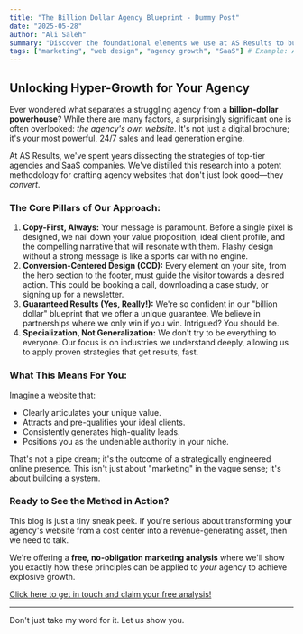 ```yaml
---
title: "The Billion Dollar Agency Blueprint - Dummy Post"
date: "2025-05-28"
author: "Ali Saleh"
summary: "Discover the foundational elements we use at AS Results to build agency websites that are engineered for massive growth and client acquisition."
tags: ["marketing", "web design", "agency growth", "SaaS"] # Example: Added tags
---
```


## Unlocking Hyper-Growth for Your Agency

Ever wondered what separates a struggling agency from a **billion-dollar powerhouse**? While there are many factors, a surprisingly significant one is often overlooked: _the agency's own website_. It's not just a digital brochure; it's your most powerful, 24/7 sales and lead generation engine.

At AS Results, we've spent years dissecting the strategies of top-tier agencies and SaaS companies. We've distilled this research into a potent methodology for crafting agency websites that don't just look good—they _convert_.

### The Core Pillars of Our Approach:

1.  **Copy-First, Always:** Your message is paramount. Before a single pixel is designed, we nail down your value proposition, ideal client profile, and the compelling narrative that will resonate with them. Flashy design without a strong message is like a sports car with no engine.
2.  **Conversion-Centered Design (CCD):** Every element on your site, from the hero section to the footer, must guide the visitor towards a desired action. This could be booking a call, downloading a case study, or signing up for a newsletter.
3.  **Guaranteed Results (Yes, Really!):** We're so confident in our "billion dollar" blueprint that we offer a unique guarantee. We believe in partnerships where we only win if you win. Intrigued? You should be.
4.  **Specialization, Not Generalization:** We don't try to be everything to everyone. Our focus is on industries we understand deeply, allowing us to apply proven strategies that get results, fast.

### What This Means For You:

Imagine a website that:

-   Clearly articulates your unique value.
-   Attracts and pre-qualifies your ideal clients.
-   Consistently generates high-quality leads.
-   Positions you as the undeniable authority in your niche.

That's not a pipe dream; it's the outcome of a strategically engineered online presence. This isn't just about "marketing" in the vague sense; it's about building a system.

### Ready to See the Method in Action?

This blog is just a tiny sneak peek. If you're serious about transforming your agency's website from a cost center into a revenue-generating asset, then we need to talk.

We're offering a **free, no-obligation marketing analysis** where we'll show you exactly how these principles can be applied to _your_ agency to achieve explosive growth.

[Click here to get in touch and claim your free analysis!](/contact)

---

Don't just take my word for it. Let us show you.
